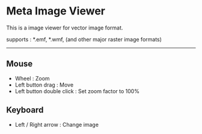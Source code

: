 Meta Image Viewer
===

This is a image viewer for vector image format.

supports : *.emf, *.wmf, (and other major raster image formats)

---

## Mouse
- Wheel : Zoom
- Left button drag : Move
- Left button double click : Set zoom factor to 100%

## Keyboard
- Left / Right arrow : Change image
